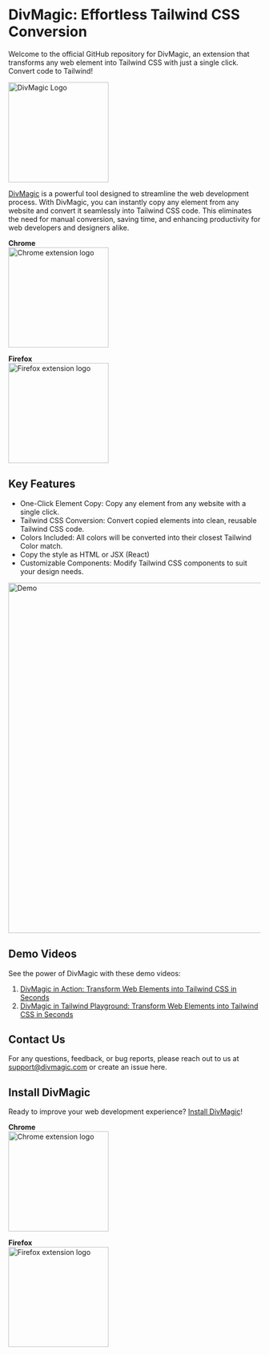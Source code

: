 # DivMagic: Effortless Tailwind CSS Conversion

Welcome to the official GitHub repository for DivMagic, an extension that transforms any web element into Tailwind CSS with just a single click. Convert code to Tailwind!

<img src="https://divmagic.com/static/logo-no-bg.png" alt="DivMagic Logo" width="200">

[DivMagic](https://divmagic.com) is a powerful tool designed to streamline the web development process. With DivMagic, you can instantly copy any element from any website and convert it seamlessly into Tailwind CSS code. This eliminates the need for manual conversion, saving time, and enhancing productivity for web developers and designers alike.

**Chrome**   
[<img src="https://divmagic.com/static/available-chrome.png" alt="Chrome extension logo" width="200">](https://chrome.google.com/webstore/detail/divmagic/okpadhgilncoodafepkdmlneojcehclf)

**Firefox**   
[<img src="https://divmagic.com/static/available-firefox.png" alt="Firefox extension logo" width="200">](https://addons.mozilla.org/en-US/firefox/addon/divmagic/)


## Key Features

- One-Click Element Copy: Copy any element from any website with a single click.
- Tailwind CSS Conversion: Convert copied elements into clean, reusable Tailwind CSS code.
- Colors Included: All colors will be converted into their closest Tailwind Color match.
- Copy the style as HTML or JSX (React)
- Customizable Components: Modify Tailwind CSS components to suit your design needs.

<img src="./resources/demo-1.gif" alt="Demo" width="700">

## Demo Videos

See the power of DivMagic with these demo videos:

1. [DivMagic in Action: Transform Web Elements into Tailwind CSS in Seconds](https://youtu.be/QxPAsDSOIrI)
2. [DivMagic in Tailwind Playground: Transform Web Elements into Tailwind CSS in Seconds](https://youtu.be/kBPCrRSmKcg)


## Contact Us

For any questions, feedback, or bug reports, please reach out to us at [support@divmagic.com](mailto:support@divmagic.com) or create an issue here.

## Install DivMagic

Ready to improve your web development experience? [Install DivMagic](https://divmagic.com)!

**Chrome**   
[<img src="https://divmagic.com/static/available-chrome.png" alt="Chrome extension logo" width="200">](https://chrome.google.com/webstore/detail/divmagic/okpadhgilncoodafepkdmlneojcehclf)

**Firefox**   
[<img src="https://divmagic.com/static/available-firefox.png" alt="Firefox extension logo" width="200">](https://addons.mozilla.org/en-US/firefox/addon/divmagic/)







